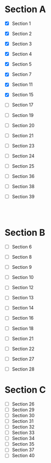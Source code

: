 # Section A

- [x] Section 1
- [x] Section 2
- [x] Section 3
- [x] Section 4
- [x] Section 5
- [x] Section 7
- [x] Section 11
- [x] Section 15
- [ ] Section 17
- [ ] Section 19
- [ ] Section 20
- [ ] Section 21
- [ ] Section 23
- [ ] Section 24
- [ ] Section 25
- [ ] Section 36
- [ ] Section 38
- [ ] Section 39


<br><br>

# Section B

- [ ] Section 6
- [ ] Section 8
- [ ] Section 9
- [ ] Section 10
- [ ] Section 12
- [ ] Section 13    
- [ ] Section 14    
- [ ] Section 16    
- [ ] Section 18    
- [ ] Section 21    
- [ ] Section 22    
- [ ] Section 27    
- [ ] Section 28    


# Section C

- [ ] Section 26
- [ ] Section 29
- [ ] Section 30
- [ ] Section 31
- [ ] Section 32
- [ ] Section 33
- [ ] Section 34
- [ ] Section 35
- [ ] Section 37
- [ ] Section 40